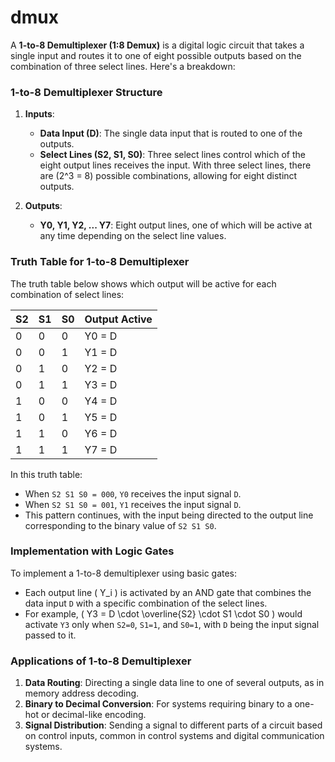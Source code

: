 # dmux
A **1-to-8 Demultiplexer (1:8 Demux)** is a digital logic circuit that takes a single input and routes it to one of eight possible outputs based on the combination of three select lines. Here's a breakdown:

### 1-to-8 Demultiplexer Structure

1. **Inputs**:
   - **Data Input (D)**: The single data input that is routed to one of the outputs.
   - **Select Lines (S2, S1, S0)**: Three select lines control which of the eight output lines receives the input. With three select lines, there are \(2^3 = 8\) possible combinations, allowing for eight distinct outputs.

2. **Outputs**:
   - **Y0, Y1, Y2, ... Y7**: Eight output lines, one of which will be active at any time depending on the select line values.

### Truth Table for 1-to-8 Demultiplexer

The truth table below shows which output will be active for each combination of select lines:

| S2 | S1 | S0 | Output Active |
|----|----|----|---------------|
|  0 |  0 |  0 | Y0 = D       |
|  0 |  0 |  1 | Y1 = D       |
|  0 |  1 |  0 | Y2 = D       |
|  0 |  1 |  1 | Y3 = D       |
|  1 |  0 |  0 | Y4 = D       |
|  1 |  0 |  1 | Y5 = D       |
|  1 |  1 |  0 | Y6 = D       |
|  1 |  1 |  1 | Y7 = D       |

In this truth table:
- When `S2 S1 S0 = 000`, `Y0` receives the input signal `D`.
- When `S2 S1 S0 = 001`, `Y1` receives the input signal `D`.
- This pattern continues, with the input being directed to the output line corresponding to the binary value of `S2 S1 S0`.

### Implementation with Logic Gates

To implement a 1-to-8 demultiplexer using basic gates:
- Each output line \( Y_i \) is activated by an AND gate that combines the data input `D` with a specific combination of the select lines.
- For example, \( Y3 = D \cdot \overline{S2} \cdot S1 \cdot S0 \) would activate `Y3` only when `S2=0`, `S1=1`, and `S0=1`, with `D` being the input signal passed to it.

### Applications of 1-to-8 Demultiplexer

1. **Data Routing**: Directing a single data line to one of several outputs, as in memory address decoding.
2. **Binary to Decimal Conversion**: For systems requiring binary to a one-hot or decimal-like encoding.
3. **Signal Distribution**: Sending a signal to different parts of a circuit based on control inputs, common in control systems and digital communication systems.
